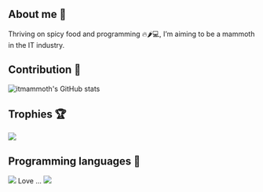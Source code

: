 ## About me 🐘

Thriving on spicy food and programming 🔥🌶️💻, I’m aiming to be a mammoth in the IT industry.

## Contribution 🦾

![itmammoth's GitHub stats](https://github-readme-stats.vercel.app/api?username=itmammoth&show_icons=true&count_private=true&theme=transparent)

## Trophies 🏆

<img src="https://github-profile-trophy.vercel.app/?username=itmammoth&theme=nord&no-bg=true" />

## Programming languages 💬

<img src="https://github-readme-stats.vercel.app/api/top-langs?username=itmammoth&show_icons=true&layout=compact&theme=transparent" />
Love ... <img src="https://skillicons.dev/icons?i=ruby,python,js,typescript,dart,java,html,css" />

<!--
**itmammoth/itmammoth** is a ✨ _special_ ✨ repository because its `README.md` (this file) appears on your GitHub profile.

Here are some ideas to get you started:

- 🔭 I’m currently working on ...
- 🌱 I’m currently learning ...
- 👯 I’m looking to collaborate on ...
- 🤔 I’m looking for help with ...
- 💬 Ask me about ...
- 📫 How to reach me: ...
- 😄 Pronouns: ...
- ⚡ Fun fact: ...
-->
